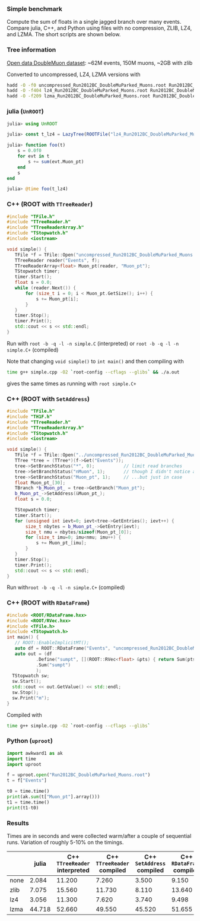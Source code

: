 
### Simple benchmark

Compute the sum of floats in a single jagged branch over many events.
Compare julia, C++, and Python using files with no compression, ZLIB, LZ4, and LZMA.
The short scripts are shown below.

### Tree information

[Open data DoubleMuon dataset](http://opendata.web.cern.ch/record/12341): ~62M events, 150M muons, ~2GB with zlib

Converted to uncompressed, LZ4, LZMA versions with

```bash
hadd -O -f0 uncompressed_Run2012BC_DoubleMuParked_Muons.root Run2012BC_DoubleMuParked_Muons.root
hadd -O -f404 lz4_Run2012BC_DoubleMuParked_Muons.root Run2012BC_DoubleMuParked_Muons.root
hadd -O -f209 lzma_Run2012BC_DoubleMuParked_Muons.root Run2012BC_DoubleMuParked_Muons.root
```

### julia (`UnROOT`)

```julia
julia> using UnROOT

julia> const t_lz4 = LazyTree(ROOTFile("lz4_Run2012BC_DoubleMuParked_Muons.root"),"Events");

julia> function foo(t)
    s = 0.0f0
    for evt in t
        s += sum(evt.Muon_pt)
    end
    s
end

julia> @time foo(t_lz4)
```

### C++ (ROOT with `TTreeReader`)

```cpp
#include "TFile.h"
#include "TTreeReader.h"
#include "TTreeReaderArray.h"
#include "TStopwatch.h"
#include <iostream>

void simple() {
   TFile *f = TFile::Open("uncompressed_Run2012BC_DoubleMuParked_Muons.root");
   TTreeReader reader("Events", f);
   TTreeReaderArray<float> Muon_pt(reader, "Muon_pt");
   TStopwatch timer;
   timer.Start();
   float s = 0.0;
   while (reader.Next()) {
       for (size_t i = 0; i < Muon_pt.GetSize(); i++) {
           s += Muon_pt[i];
       }
   }
   timer.Stop();
   timer.Print();
   std::cout << s << std::endl;
}
```

Run with `root -b -q -l -n simple.C` (interpreted) or `root -b -q -l -n simple.C+` (compiled)

Note that changing `void simple()` to `int main()` and then compiling with 
```bash
time g++ simple.cpp -O2 `root-config --cflags --glibs` && ./a.out
```
gives the same times as running with `root simple.C+`

### C++ (ROOT with `SetAddress`)

```cpp
#include "TFile.h"
#include "TH1F.h"
#include "TTreeReader.h"
#include "TTreeReaderArray.h"
#include "TStopwatch.h"
#include <iostream>

void simple() {
   TFile *f = TFile::Open("../uncompressed_Run2012BC_DoubleMuParked_Muons.root");
   TTree *tree = (TTree*)(f->Get("Events"));
   tree->SetBranchStatus("*", 0);           // limit read branches
   tree->SetBranchStatus("nMuon", 1);       // though I didn't notice a difference
   tree->SetBranchStatus("Muon_pt", 1);     // ...but just in case
   float Muon_pt_[30];
   TBranch *b_Muon_pt_ = tree->GetBranch("Muon_pt");
   b_Muon_pt_->SetAddress(&Muon_pt_);
   float s = 0.0;

   TStopwatch timer;
   timer.Start();
   for (unsigned int ievt=0; ievt<tree->GetEntries(); ievt++) {
       size_t nbytes = b_Muon_pt_->GetEntry(ievt);
       size_t nmu = nbytes/sizeof(Muon_pt_[0]);
       for (size_t imu=0; imu<nmu; imu++) {
           s += Muon_pt_[imu];
       }
   }
   timer.Stop();
   timer.Print();
   std::cout << s << std::endl;
}
```

Run with`root -b -q -l -n simple.C+` (compiled)

### C++ (ROOT with `RDataFrame`)

```cpp
#include <ROOT/RDataFrame.hxx>
#include <ROOT/RVec.hxx>
#include <TFile.h>
#include <TStopwatch.h>
int main() {
   // ROOT::EnableImplicitMT();
   auto df = ROOT::RDataFrame("Events", "uncompressed_Run2012BC_DoubleMuParked_Muons.root");
   auto out = (df
           .Define("sumpt", [](ROOT::RVec<float> &pts) { return Sum(pts); }, {"Muon_pt"})
           .Sum("sumpt")
           );
  TStopwatch sw;
  sw.Start();
  std::cout << out.GetValue() << std::endl;
  sw.Stop();
  sw.Print("m");
}
```

Compiled with 

```bash
time g++ simple.cpp -O2 `root-config --cflags --glibs`
```

### Python (`uproot`)

```python
import awkward1 as ak
import time
import uproot

f = uproot.open("Run2012BC_DoubleMuParked_Muons.root")
t = f["Events"]

t0 = time.time()
print(ak.sum(t["Muon_pt"].array()))
t1 = time.time()
print(t1-t0)
```

### Results

Times are in seconds and were collected warm/after a couple of sequential runs. Variation of roughly 5-10% on the timings.

|      | julia  | C++ `TTreeReader` interpreted | C++ `TTreeReader` compiled | C++ `SetAddress` compiled | C++ `RDataFrame` compiled | uproot |
| ---- | ------ | ----------------------------- | -------------------------- | ------------------------- | ------------------------- | ------ |
| none | 2.084  | 11.200                        | 7.260                      | 3.500                     | 9.150                     | 1.958  |
| zlib | 7.075  | 15.560                        | 11.730                     | 8.110                     | 13.640                    | 6.569  |
| lz4  | 3.056  | 11.300                        | 7.620                      | 3.740                     | 9.498                     | 2.797  |
| lzma | 44.718 | 52.660                        | 49.550                     | 45.520                    | 51.655                    | 42.148 |

